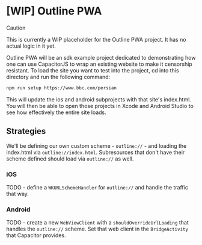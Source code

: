 # [WIP] Outline PWA

> [!CAUTION]
> This is currently a WIP placeholder for the Outline PWA project. It has no actual logic in it yet.

Outline PWA will be an sdk example project dedicated to demonstrating how one can use CapacitorJS to wrap an existing website to make it censorship resistant. To load the site you want to test into the project, cd into this directory and run the following command:

```sh
npm run setup https://www.bbc.com/persian
```

This will update the ios and android subprojects with that site's index.html. You will then be able to open those projects in Xcode and Android Studio to see how effectively the entire site loads.

## Strategies

We'll be defining our own custom scheme - `outline://` - and loading the index.html via `outline://index.html`. Subresources that don't have their scheme defined should load via `outline://` as well.

### iOS

TODO - define a `WKURLSchemeHandler` for `outline://` and handle the traffic that way.

### Android

TODO - create a new `WebViewClient` with a `shouldOverrideUrlLoading` that handles the `outline://` scheme. Set that web client in the `BridgeActivity` that Capacitor provides.
